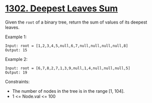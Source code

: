 # [1302. Deepest Leaves Sum](https://leetcode.com/problems/deepest-leaves-sum/)

Given the `root` of a binary tree, return the sum of values of its deepest leaves.
 

Example 1:

    Input: root = [1,2,3,4,5,null,6,7,null,null,null,null,8]
    Output: 15

Example 2:

    Input: root = [6,7,8,2,7,1,3,9,null,1,4,null,null,null,5]
    Output: 19
 

Constraints:

* The number of nodes in the tree is in the range [1, 104].
* 1 <= Node.val <= 100